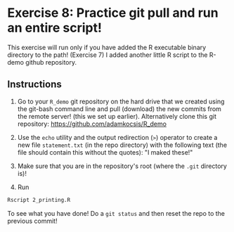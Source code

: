 # Exercise 8: Practice git pull and run an entire script!

This exercise will run only if you have added the R executable binary directory to the path! (Exercise 7)
I added another little R script to the R-demo github repository.

## Instructions

1. Go to your `R_demo` git repository on the hard drive that we created using the git-bash command line and pull (download) the new commits from the remote server! (this we set up earlier). Alternatively clone this git repository:
https://github.com/adamkocsis/R_demo

3. Use the `echo` utility and the output redirection (`>`) operator to create a new file `statement.txt` (in the repo directory) with the following text (the file should contain this without the quotes):
"I maked these!"

4. Make sure that you are in the repository's root (where the `.git` directory is)!

5. Run

``` bash
Rscript 2_printing.R
```

To see what you have done! Do a `git status` and then reset the repo to the previous commit!


